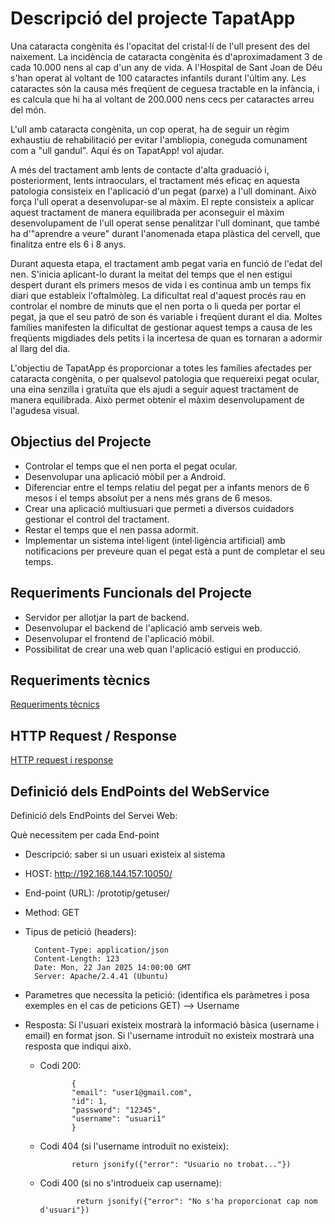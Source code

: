 # Descripció del projecte TapatApp
Una cataracta congènita és l'opacitat del cristal·lí de l'ull present des del naixement. La incidència de cataracta congènita és d'aproximadament 3 de cada 10.000 nens al cap d'un any de vida. A l'Hospital de Sant Joan de Déu s'han operat al voltant de 100 cataractes infantils durant l'últim any. Les cataractes són la causa més freqüent de ceguesa tractable en la infància, i es calcula que hi ha al voltant de 200.000 nens cecs per cataractes arreu del món.

L'ull amb cataracta congènita, un cop operat, ha de seguir un règim exhaustiu de rehabilitació per evitar l'ambliopia, coneguda comunament com a "ull gandul". Aquí és on TapatApp! vol ajudar.

A més del tractament amb lents de contacte d'alta graduació i, posteriorment, lents intraoculars, el tractament més eficaç en aquesta patologia consisteix en l'aplicació d'un pegat (parxe) a l'ull dominant. Això força l'ull operat a desenvolupar-se al màxim. El repte consisteix a aplicar aquest tractament de manera equilibrada per aconseguir el màxim desenvolupament de l'ull operat sense penalitzar l'ull dominant, que també ha d'"aprendre a veure" durant l'anomenada etapa plàstica del cervell, que finalitza entre els 6 i 8 anys.

Durant aquesta etapa, el tractament amb pegat varia en funció de l'edat del nen. S'inicia aplicant-lo durant la meitat del temps que el nen estigui despert durant els primers mesos de vida i es continua amb un temps fix diari que estableix l'oftalmòleg. La dificultat real d'aquest procés rau en controlar el nombre de minuts que el nen porta o li queda per portar el pegat, ja que el seu patró de son és variable i freqüent durant el dia. Moltes famílies manifesten la dificultat de gestionar aquest temps a causa de les freqüents migdiades dels petits i la incertesa de quan es tornaran a adormir al llarg del dia.

L'objectiu de TapatApp és proporcionar a totes les famílies afectades per cataracta congènita, o per qualsevol patologia que requereixi pegat ocular, una eina senzilla i gratuïta que els ajudi a seguir aquest tractament de manera equilibrada. Això permet obtenir el màxim desenvolupament de l'agudesa visual.

## Objectius del Projecte
- Controlar el temps que el nen porta el pegat ocular.
- Desenvolupar una aplicació mòbil per a Android.
- Diferenciar entre el temps relatiu del pegat per a infants menors de 6 mesos i el temps absolut per a nens més grans de 6 mesos.
- Crear una aplicació multiusuari que permeti a diversos cuidadors gestionar el control del tractament.
- Restar el temps que el nen passa adormit.
- Implementar un sistema intel·ligent (intel·ligència artificial) amb notificacions per preveure quan el pegat està a punt de completar el seu temps.

## Requeriments Funcionals del Projecte
- Servidor per allotjar la part de backend.
- Desenvolupar el backend de l'aplicació amb serveis web.
- Desenvolupar el frontend de l'aplicació mòbil.
- Possibilitat de crear una web quan l'aplicació estigui en producció.

## Requeriments tècnics
[Requeriments tècnics](requeriment_tec.md)

## HTTP Request / Response
[HTTP request i response](req_resp.md)

## Definició dels EndPoints del WebService
Definició dels EndPoints del Servei Web:

Què necessitem per cada End-point

- Descripció: saber si un usuari existeix al sistema
- HOST: http://192.168.144.157:10050/
- End-point (URL): /prototip/getuser/<username>
- Method: GET
- Tipus de petició (headers):

        Content-Type: application/json
        Content-Length: 123
        Date: Mon, 22 Jan 2025 14:00:00 GMT
        Server: Apache/2.4.41 (Ubuntu)

- Parametres que necessita la petició: (identifica els paràmetres i posa exemples en el cas de peticions GET) --> Username
- Resposta: Si l'usuari existeix mostrarà la informació bàsica (username i email) en format json. Si l'username introduït no existeix mostrarà una resposta que indiqui això.
   - Codi 200:

                {
                "email": "user1@gmail.com",
                "id": 1,
                "password": "12345",
                "username": "usuari1"
                }

   - Codi 404 (si l'username introduït no existeix):

                return jsonify({"error": "Usuario no trobat..."})

   - Codi 400 (si no s'introdueix cap username):

                 return jsonify({"error": "No s'ha proporcionat cap nom d'usuari"})